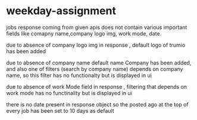 # weekday-assignment

 jobs response coming from given apis does not contain various important fields like comapny name,company logo img, work mode, date.

 due to absence of company logo img in response , default logo of trumio has been added 

 due to absence of company name default name Company has been added, and also one of filters 
 (search by company name) depends on company name, so this filter has no functionalty but is displayed in ui

 due to absence of work Mode field in response , filtering that depends on work mode has no functinality but is displayed in ui

 there is no date present in response object so the posted ago at the top of every job has been set to 10 days as default